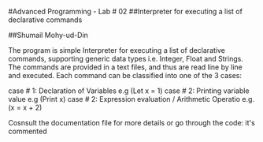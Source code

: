#Advanced Programming - Lab # 02
##Interpreter for executing a list of declarative commands

##Shumail Mohy-ud-Din 

The program is simple Interpreter for executing a list of declarative commands, supporting generic data types i.e. Integer, Float and Strings.
The commands are provided in a text files, and thus are read line by line and executed. Each command can be classified into one of the 3 cases:

case # 1: Declaration of Variables e.g (Let x = 1)
case # 2: Printing variable value  e.g (Print x)
case # 2: Expression evaluation / Arithmetic Operatio e.g. (x = x + 2)

Cosnsult the documentation file for more details or go through the code: it's commented
